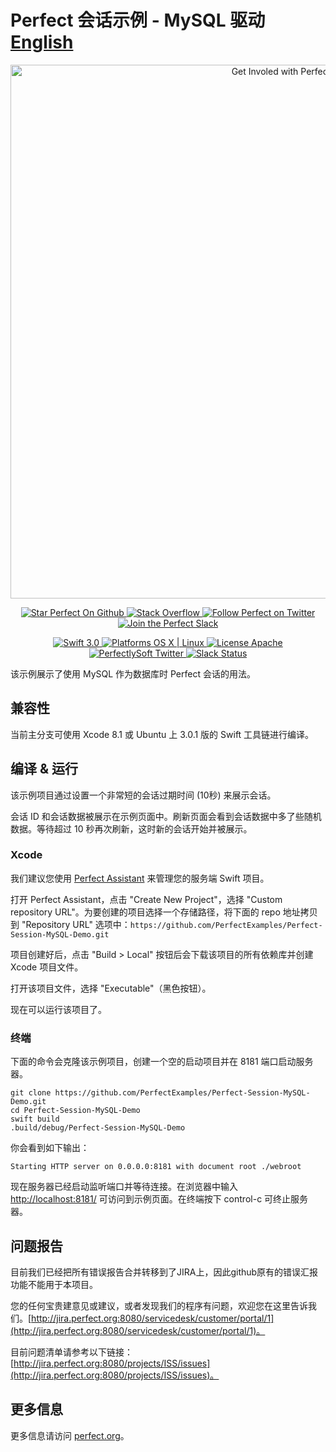 # Perfect 会话示例 - MySQL 驱动 [English](README.md)

<p align="center">
    <a href="http://perfect.org/get-involved.html" target="_blank">
        <img src="http://perfect.org/assets/github/perfect_github_2_0_0.jpg" alt="Get Involed with Perfect!" width="854" />
    </a>
</p>

<p align="center">
    <a href="https://github.com/PerfectlySoft/Perfect" target="_blank">
        <img src="http://www.perfect.org/github/Perfect_GH_button_1_Star.jpg" alt="Star Perfect On Github" />
    </a>  
    <a href="http://stackoverflow.com/questions/tagged/perfect" target="_blank">
        <img src="http://www.perfect.org/github/perfect_gh_button_2_SO.jpg" alt="Stack Overflow" />
    </a>  
    <a href="https://twitter.com/perfectlysoft" target="_blank">
        <img src="http://www.perfect.org/github/Perfect_GH_button_3_twit.jpg" alt="Follow Perfect on Twitter" />
    </a>  
    <a href="http://perfect.ly" target="_blank">
        <img src="http://www.perfect.org/github/Perfect_GH_button_4_slack.jpg" alt="Join the Perfect Slack" />
    </a>
</p>

<p align="center">
    <a href="https://developer.apple.com/swift/" target="_blank">
        <img src="https://img.shields.io/badge/Swift-3.0-orange.svg?style=flat" alt="Swift 3.0">
    </a>
    <a href="https://developer.apple.com/swift/" target="_blank">
        <img src="https://img.shields.io/badge/Platforms-OS%20X%20%7C%20Linux%20-lightgray.svg?style=flat" alt="Platforms OS X | Linux">
    </a>
    <a href="http://perfect.org/licensing.html" target="_blank">
        <img src="https://img.shields.io/badge/License-Apache-lightgrey.svg?style=flat" alt="License Apache">
    </a>
    <a href="http://twitter.com/PerfectlySoft" target="_blank">
        <img src="https://img.shields.io/badge/Twitter-@PerfectlySoft-blue.svg?style=flat" alt="PerfectlySoft Twitter">
    </a>
    <a href="http://perfect.ly" target="_blank">
        <img src="http://perfect.ly/badge.svg" alt="Slack Status">
    </a>
</p>

该示例展示了使用 MySQL 作为数据库时 Perfect 会话的用法。

## 兼容性

当前主分支可使用 Xcode 8.1 或 Ubuntu 上 3.0.1 版的 Swift 工具链进行编译。

## 编译 & 运行

该示例项目通过设置一个非常短的会话过期时间 (10秒) 来展示会话。

会话 ID 和会话数据被展示在示例页面中。刷新页面会看到会话数据中多了些随机数据。等待超过 10 秒再次刷新，这时新的会话开始并被展示。

### Xcode

我们建议您使用 [Perfect Assistant](http://perfect.org/en/assistant/) 来管理您的服务端 Swift 项目。

打开 Perfect Assistant，点击 "Create New Project"，选择 "Custom repository URL"。为要创建的项目选择一个存储路径，将下面的 repo 地址拷贝到 "Repository URL" 选项中：``` https://github.com/PerfectExamples/Perfect-Session-MySQL-Demo.git ```

项目创建好后，点击 "Build > Local" 按钮后会下载该项目的所有依赖库并创建 Xcode 项目文件。

打开该项目文件，选择 "Executable"（黑色按钮）。

现在可以运行该项目了。

### 终端

下面的命令会克隆该示例项目，创建一个空的启动项目并在 8181 端口启动服务器。

```
git clone https://github.com/PerfectExamples/Perfect-Session-MySQL-Demo.git
cd Perfect-Session-MySQL-Demo
swift build
.build/debug/Perfect-Session-MySQL-Demo
```

你会看到如下输出：

```
Starting HTTP server on 0.0.0.0:8181 with document root ./webroot
```

现在服务器已经启动监听端口并等待连接。在浏览器中输入 [http://localhost:8181/](http://localhost:8181/) 可访问到示例页面。在终端按下 control-c 可终止服务器。

## 问题报告

目前我们已经把所有错误报告合并转移到了JIRA上，因此github原有的错误汇报功能不能用于本项目。

您的任何宝贵建意见或建议，或者发现我们的程序有问题，欢迎您在这里告诉我们。[http://jira.perfect.org:8080/servicedesk/customer/portal/1](http://jira.perfect.org:8080/servicedesk/customer/portal/1)。

目前问题清单请参考以下链接：[http://jira.perfect.org:8080/projects/ISS/issues](http://jira.perfect.org:8080/projects/ISS/issues)。

## 更多信息

更多信息请访问 [perfect.org](perfect.org)。
